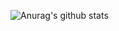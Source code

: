  
![Anurag's github stats](https://github-readme-stats.vercel.app/api?username=lsg1024&show_icons=true&theme=tokyonight)
